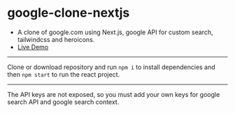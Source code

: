 # google-clone-nextjs

- A clone of google.com using Next.js, google API for custom search, tailwindcss and heroicons.
- [Live Demo](https://gcmdezign.com/react/google-clone/)

***

Clone or download repository and run `npm i` to install dependencies and then `npm start` to run the react project.
***
The API keys are not exposed, so you must add your own keys for google search API and google search context.
